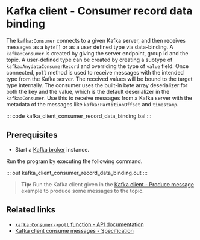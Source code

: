 # Kafka client - Consumer record data binding

The `kafka:Consumer` connects to a given Kafka server, and then receives messages as a `byte[]` or as a user defined type via data-binding. A `kafka:Consumer` is created by giving the server endpoint, group id and the topic. A user-defined type can be created by creating a subtype of `kafka:AnydataConsumerRecord` and overriding the type of `value` field. Once connected, `poll` method is used to receive messages with the intended type from the Kafka server. The received values will be bound to the target type internally. The consumer uses the built-in byte array deserializer for both the key and the value, which is the default deserializer in the `kafka:Consumer`. Use this to receive messages from a Kafka server with the metadata of the messages like `kafka:PartitionOffset` and `timestamp`.

::: code kafka_client_consumer_record_data_binding.bal :::

## Prerequisites
- Start a [Kafka broker](https://kafka.apache.org/quickstart) instance.

Run the program by executing the following command.

::: out kafka_client_consumer_record_data_binding.out :::

>**Tip:** Run the Kafka client given in the [Kafka client - Produce message](/learn/by-example/kafka-client-produce-message) example to produce some messages to the topic.

## Related links
- [`kafka:Consumer->poll` function - API documentation](https://lib.ballerina.io/ballerinax/kafka/latest/clients/Consumer#poll)
- [Kafka client consume messages - Specification](https://github.com/ballerina-platform/module-ballerinax-kafka/blob/master/docs/spec/spec.md#422-consume-messages)
